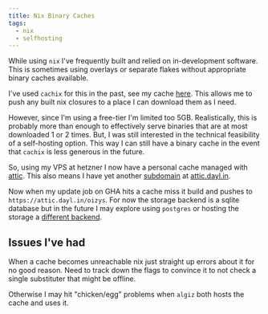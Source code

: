 ```yaml
---
title: Nix Binary Caches
tags:
  - nix
  - selfhosting
---
```


While using `nix` I've frequently built and relied on in-development software.
This is sometimes using overlays or separate flakes without appropriate binary caches available.

I've used `cachix` for this in the past, see my cache [here](https://daylin.cachix.org).
This allows me to push any built nix closures to a place I can download them as I need.

However, since I'm using a free-tier I'm limited too 5GB.
Realistically, this is probably more than enough to effectively serve binaries that are at most downloaded 1 or 2 times.
But, I was still interested in the technical feasibility of a self-hosting option.
This way I can still have a binary cache in the event that `cachix` is less generous in the future.

So, using my VPS at hetzner I now have a personal cache managed with [attic](https://github.com/zhaofengli/attic).
This also means I have yet another [subdomain](mqnm-subdomains.md) at [attic.dayl.in](https://attic.dayl.in).

Now when my update job on GHA hits a cache miss it build and pushes to `https://attic.dayl.in/oizys`.
For now the storage backend is a sqlite database but in the future I may explore using `postgres` or hosting the storage a [different backend][backend-ref].


## Issues I've had

When a cache becomes unreachable nix just straight up errors about it for no good reason.
Need to track down the flags to convince it to not check a single substituter that might be offline.

Otherwise I may hit "chicken/egg" problems when `algiz` both hosts the cache and uses it.

[backend-ref]: https://lgug2z.com/articles/deploying-a-cloudflare-r2-backed-nix-binary-cache-attic-on-fly-io/
